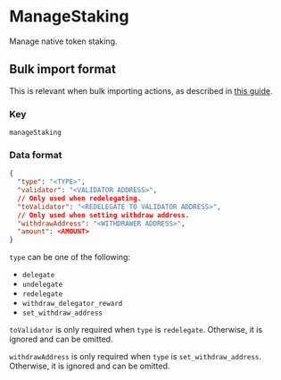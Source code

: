 # ManageStaking

Manage native token staking.

## Bulk import format

This is relevant when bulk importing actions, as described in [this
guide](https://github.com/DA0-DA0/dao-dao-ui/wiki/Bulk-importing-actions).

### Key

`manageStaking`

### Data format

```json
{
  "type": "<TYPE>",
  "validator": "<VALIDATOR ADDRESS>",
  // Only used when redelegating.
  "toValidator": "<REDELEGATE TO VALIDATOR ADDRESS>",
  // Only used when setting withdraw address.
  "withdrawAddress": "<WITHDRAWER ADDRESS>",
  "amount": <AMOUNT>
}
```

`type` can be one of the following:

- `delegate`
- `undelegate`
- `redelegate`
- `withdraw_delegator_reward`
- `set_withdraw_address`

`toValidator` is only required when `type` is `redelegate`. Otherwise, it is
ignored and can be omitted.

`withdrawAddress` is only required when `type` is `set_withdraw_address`.
Otherwise, it is ignored and can be omitted.
